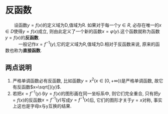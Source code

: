 # 反函数
&emsp;&emsp;设函数$y=f(x)$的定义域为D,值域为R. 如果对于每一个$y\in R$, 必存在唯一的$x \in D$使得$y=f(x)$成立, 则由此定义了一个新的函数$x=\varphi(y)$.这个函数就称为函数$y=f(x)$的**反函数**.  
&emsp;&emsp;&emsp;一般记作$x=f^{-1}(y)$,它的定义域为R,值域为D.相对于反函数来说, 原来的函数也称为**直接函数**.

## 两点说明
1. 严格单调函数必有反函数, 比如函数$y=x^2(x\in [0,+\infty))$是严格单调函数, 故它有反函数$x=\sqrt[]{y}$.
2. 若把$x=f^{-1}(y)与y=f(x)$的图形画在同一坐标系中, 则它们完全重合, 只有把$y=f(x)$的反函数$x=f^{-1}(y)$写成$y=f^{-1}(x)$后, 它们的图形才关于$y=x$对称, 事实上这也是字母x与y互换的结果.
